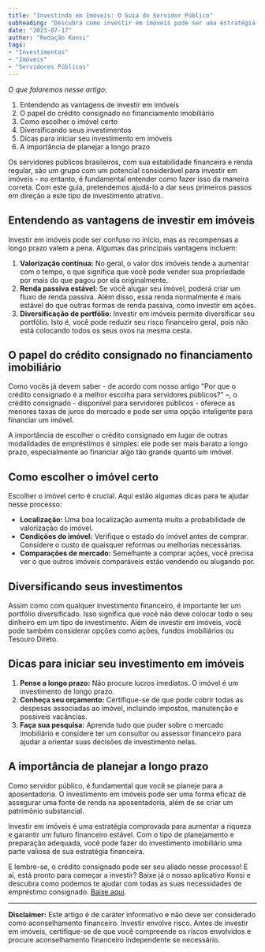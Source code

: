 ```yaml
---
title: "Investindo em Imóveis: O Guia do Servidor Público"
subheading: "Descubra como investir em imóveis pode ser uma estratégia inteligente para diversificar seus investimentos e garantir uma renda extra"
date: "2023-07-17"
author: "Redação Konsi"
tags:
- "Investimentos"
- "Imóveis"
- "Servidores Públicos"
---
```


_O que falaremos nesse artigo:_

1. Entendendo as vantagens de investir em imóveis
2. O papel do crédito consignado no financiamento imobiliário
3. Como escolher o imóvel certo
4. Diversificando seus investimentos
5. Dicas para iniciar seu investimento em imóveis
6. A importância de planejar a longo prazo

Os servidores públicos brasileiros, com sua estabilidade financeira e renda regular, são um grupo com um potencial considerável para investir em imóveis - no entanto, é fundamental entender como fazer isso da maneira correta. Com este guia, pretendemos ajudá-lo a dar seus primeiros passos em direção a este tipo de investimento atrativo.

## Entendendo as vantagens de investir em imóveis

Investir em imóveis pode ser confuso no início, mas as recompensas a longo prazo valem a pena. Algumas das principais vantagens incluem:

1. **Valorização contínua:** No geral, o valor dos imóveis tende a aumentar com o tempo, o que significa que você pode vender sua propriedade por mais do que pagou por ela originalmente.
2. **Renda passiva estável:** Se você alugar seu imóvel, poderá criar um fluxo de renda passiva. Além disso, essa renda normalmente é mais estável do que outras formas de renda passiva, como investir em ações.
3. **Diversificação de portfólio:** Investir em imóveis permite diversificar seu portfólio. Isto é, você pode reduzir seu risco financeiro geral, pois não está colocando todos os seus ovos na mesma cesta.

## O papel do crédito consignado no financiamento imobiliário

Como vocês já devem saber - de acordo com nosso artigo "Por que o crédito consignado é a melhor escolha para servidores públicos?" –, o crédito consignado - disponível para servidores públicos - oferece as menores taxas de juros do mercado e pode ser uma opção inteligente para financiar um imóvel.

A importância de escolher o crédito consignado em lugar de outras modalidades de empréstimos é simples: ele pode ser mais barato a longo prazo, especialmente ao financiar algo tão grande quanto um imóvel.

## Como escolher o imóvel certo

Escolher o imóvel certo é crucial. Aqui estão algumas dicas para te ajudar nesse processo:

- **Localização:** Uma boa localização aumenta muito a probabilidade de valorização do imóvel.
- **Condições do imóvel:** Verifique o estado do imóvel antes de comprar. Considere o custo de quaisquer reformas ou melhorias necessárias.
- **Comparações de mercado:** Semelhante a comprar ações, você precisa ver o que outros imóveis comparáveis ​​estão vendendo ou alugando por.

## Diversificando seus investimentos

Assim como com qualquer investimento financeiro, é importante ter um portfólio diversificado. Isso significa que você não deve colocar todo o seu dinheiro em um tipo de investimento. Além de investir em imóveis, você pode também considerar opções como ações, fundos imobiliários ou Tesouro Direto.

## Dicas para iniciar seu investimento em imóveis

1. **Pense a longo prazo:** Não procure lucros imediatos. O imóvel é um investimento de longo prazo.
2. **Conheça seu orçamento:** Certifique-se de que pode cobrir todas as despesas associadas ao imóvel, incluindo impostos, manutenção e possíveis vacâncias.
3. **Faça sua pesquisa:** Aprenda tudo que puder sobre o mercado imobiliário e considere ter um consultor ou assessor financeiro para ajudar a orientar suas decisões de investimento nelas.

## A importância de planejar a longo prazo

Como servidor público, é fundamental que você se planeje para a aposentadoria. O investimento em imóveis pode ser uma forma eficaz de assegurar uma fonte de renda na aposentadoria, além de se criar um patrimônio substancial.

Investir em imóveis é uma estratégia comprovada para aumentar a riqueza e garantir um futuro financeiro estável. Com o tipo de planejamento e preparação adequada, você pode fazer do investimento imobiliário uma parte valiosa de sua estratégia financeira.

E lembre-se, o crédito consignado pode ser seu aliado nesse processo! E aí, está pronto para começar a investir? Baixe já o nosso aplicativo Konsi e descubra como podemos te ajudar com todas as suas necessidades de empréstimo consignado. [Baixe aqui](https://www.konsi.com.br/baixe-o-app).

---

**Disclaimer:** Este artigo é de caráter informativo e não deve ser considerado como aconselhamento financeiro. Investir envolve risco. Antes de investir em imóveis, certifique-se de que você compreende os riscos envolvidos e procure aconselhamento financeiro independente se necessário.